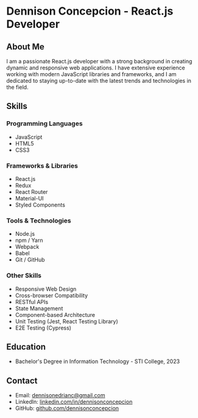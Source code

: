 # Dennison Concepcion - React.js Developer

## About Me
I am a passionate React.js developer with a strong background in creating dynamic and responsive web applications. I have extensive experience working with modern JavaScript libraries and frameworks, and I am dedicated to staying up-to-date with the latest trends and technologies in the field.

## Skills

### Programming Languages
- JavaScript
- HTML5
- CSS3

### Frameworks & Libraries
- React.js
- Redux
- React Router
- Material-UI
- Styled Components

### Tools & Technologies
- Node.js
- npm / Yarn
- Webpack
- Babel
- Git / GitHub

### Other Skills
- Responsive Web Design
- Cross-browser Compatibility
- RESTful APIs
- State Management
- Component-based Architecture
- Unit Testing (Jest, React Testing Library)
- E2E Testing (Cypress)

## Education
- Bachelor's Degree in Information Technology - STI College, 2023

## Contact
- Email: dennisonedrianc@gmail.com
- LinkedIn: [linkedin.com/in/dennisonconcepcion](https://www.linkedin.com/in/dennison-concepcion-131a25212/)
- GitHub: [github.com/dennisonconcepcion]([https://github.com/johndoe](https://github.com/dennison19))
